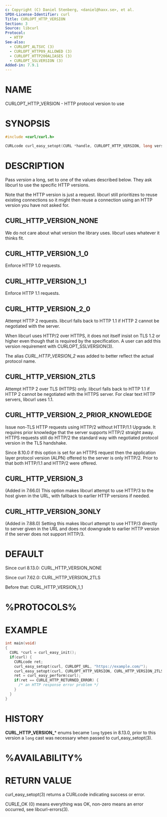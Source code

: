 ```yaml
---
c: Copyright (C) Daniel Stenberg, <daniel@haxx.se>, et al.
SPDX-License-Identifier: curl
Title: CURLOPT_HTTP_VERSION
Section: 3
Source: libcurl
Protocol:
  - HTTP
See-also:
  - CURLOPT_ALTSVC (3)
  - CURLOPT_HTTP09_ALLOWED (3)
  - CURLOPT_HTTP200ALIASES (3)
  - CURLOPT_SSLVERSION (3)
Added-in: 7.9.1
---
```


# NAME

CURLOPT_HTTP_VERSION - HTTP protocol version to use

# SYNOPSIS

~~~c
#include <curl/curl.h>

CURLcode curl_easy_setopt(CURL *handle, CURLOPT_HTTP_VERSION, long version);
~~~

# DESCRIPTION

Pass *version* a long, set to one of the values described below. They ask
libcurl to use the specific HTTP versions.

Note that the HTTP version is just a request. libcurl still prioritizes to
reuse existing connections so it might then reuse a connection using an HTTP
version you have not asked for.

## CURL_HTTP_VERSION_NONE

We do not care about what version the library uses. libcurl uses whatever it
thinks fit.

## CURL_HTTP_VERSION_1_0

Enforce HTTP 1.0 requests.

## CURL_HTTP_VERSION_1_1

Enforce HTTP 1.1 requests.

## CURL_HTTP_VERSION_2_0

Attempt HTTP 2 requests. libcurl falls back to HTTP 1.1 if HTTP 2 cannot be
negotiated with the server.

When libcurl uses HTTP/2 over HTTPS, it does not itself insist on TLS 1.2 or
higher even though that is required by the specification. A user can add this
version requirement with CURLOPT_SSLVERSION(3).

The alias *CURL_HTTP_VERSION_2* was added to better reflect the actual
protocol name.

## CURL_HTTP_VERSION_2TLS

Attempt HTTP 2 over TLS (HTTPS) only. libcurl falls back to HTTP 1.1 if HTTP 2
cannot be negotiated with the HTTPS server. For clear text HTTP servers,
libcurl uses 1.1.

## CURL_HTTP_VERSION_2_PRIOR_KNOWLEDGE

Issue non-TLS HTTP requests using HTTP/2 without HTTP/1.1 Upgrade. It requires
prior knowledge that the server supports HTTP/2 straight away. HTTPS requests
still do HTTP/2 the standard way with negotiated protocol version in the TLS
handshake.

Since 8.10.0 if this option is set for an HTTPS request then the application
layer protocol version (ALPN) offered to the server is only HTTP/2. Prior to
that both HTTP/1.1 and HTTP/2 were offered.

## CURL_HTTP_VERSION_3

(Added in 7.66.0) This option makes libcurl attempt to use HTTP/3 to the host
given in the URL, with fallback to earlier HTTP versions if needed.

## CURL_HTTP_VERSION_3ONLY

(Added in 7.88.0) Setting this makes libcurl attempt to use HTTP/3 directly to
server given in the URL and does not downgrade to earlier HTTP version if the
server does not support HTTP/3.

# DEFAULT

Since curl 8.13.0: CURL_HTTP_VERSION_NONE

Since curl 7.62.0: CURL_HTTP_VERSION_2TLS

Before that: CURL_HTTP_VERSION_1_1

# %PROTOCOLS%

# EXAMPLE

~~~c
int main(void)
{
  CURL *curl = curl_easy_init();
  if(curl) {
    CURLcode ret;
    curl_easy_setopt(curl, CURLOPT_URL, "https://example.com/");
    curl_easy_setopt(curl, CURLOPT_HTTP_VERSION, CURL_HTTP_VERSION_2TLS);
    ret = curl_easy_perform(curl);
    if(ret == CURLE_HTTP_RETURNED_ERROR) {
      /* an HTTP response error problem */
    }
  }
}
~~~

# HISTORY

**CURL_HTTP_VERSION_*** enums became `long` types in 8.13.0, prior to this
version a `long` cast was necessary when passed to curl_easy_setopt(3).

# %AVAILABILITY%

# RETURN VALUE

curl_easy_setopt(3) returns a CURLcode indicating success or error.

CURLE_OK (0) means everything was OK, non-zero means an error occurred, see
libcurl-errors(3).
